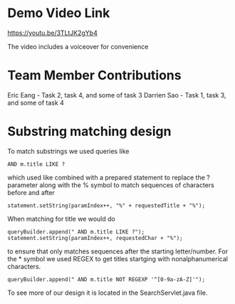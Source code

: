 # Demo Video Link

https://youtu.be/3TLtJK2gYb4

The video includes a voiceover for convenience

# Team Member Contributions

Eric Eang - Task 2, task 4, and some of task 3
Darrien Sao - Task 1, task 3, and some of task 4

# Substring matching design

To match substrings we used queries like

```
AND m.title LIKE ?
```

which used like combined with a prepared statement to replace the ? parameter along with the % symbol to match sequences of characters before and after

```
statement.setString(paramIndex++, "%" + requestedTitle + "%");
```

When matching for title we would do

```
queryBuilder.append(" AND m.title LIKE ?");
statement.setString(paramIndex++, requestedChar + "%");
```

to ensure that only matches sequences after the starting letter/number. For the \* symbol
we used REGEX to get titles startging with nonalphanumerical characters.

```
queryBuilder.append(" AND m.title NOT REGEXP '^[0-9a-zA-Z]'");
```

To see more of our design it is located in the SearchServlet.java file.
